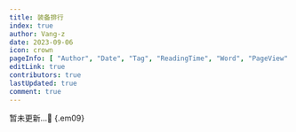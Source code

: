 ```yaml
---
title: 装备排行
index: true
author: Vang-z
date: 2023-09-06
icon: crown
pageInfo: [ "Author", "Date", "Tag", "ReadingTime", "Word", "PageView" ]
editLink: true
contributors: true
lastUpdated: true
comment: true
---
```


暂未更新...🎊
{.em09}

